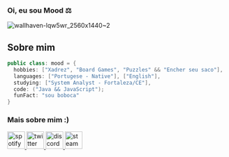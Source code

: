 ### Oi, eu sou Mood ⚖

![wallhaven-lqw5wr_2560x1440~2](https://user-images.githubusercontent.com/108163958/231914865-d82ba7b5-7687-4767-919b-73ecb6d3e326.png)


## Sobre mim

```java
public class: mood = {
  hobbies: ["Xadrez", "Board Games", "Puzzles" && "Encher seu saco"],
  languages: ["Portugese - Native"], ["English"],
  studying: ["System Analyst - Fortaleza/CE"],
  code: ("Java && JavaScript");
  funFact: "sou boboca"
}
```

<h3 align="left">Mais sobre mim :)</h3>



<p align="left"> 
  <a href="https://open.spotify.com/user/x7mx1q4qmpfw5ud5hf8229u3o" target="_blank" rel="noreferrer"> 
    <img src=https://user-images.githubusercontent.com/108163958/231923620-e78d7194-3c21-4401-8b73-2efed8408bcf.png alt="spotify" width="40" height="40"/> 
  </a> 
  <a href="https://twitter.com/kkmood0" target="_blank" rel="noreferrer"> 
    <img src="https://user-images.githubusercontent.com/108163958/231924005-c4bc579d-705d-475a-9b7d-5bbe9558d5c1.png" alt="twitter" width="40" height="40"/> 
  </a> 
  <a href="https://kkmood.github.io/HTML" target="_blank" rel="noreferrer">
    <img src="https://user-images.githubusercontent.com/108163958/231924583-ab044388-57ab-40a8-b7b4-c5574495e231.png" alt="discord" width="40" height="40"/>
  </a>
  <a href="https://steamcommunity.com/id/moodkk/" target="_blank" rel="noreferrer"> 
    <img src="https://user-images.githubusercontent.com/108163958/231929728-0cd56920-71f5-4835-a135-e24bf699dc2d.png" alt="steam" width="40" height="40"/> 
  </a>  
</p>
  
